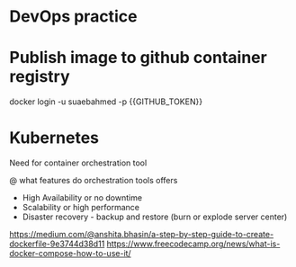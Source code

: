 # DevOps practice

# Publish image to github container registry

docker login -u suaebahmed -p {{GITHUB_TOKEN}}

# Kubernetes

Need for container orchestration tool

@ what features do orchestration tools offers

- High Availability or no downtime
- Scalability or high performance
- Disaster recovery - backup and restore (burn or explode server center)

https://medium.com/@anshita.bhasin/a-step-by-step-guide-to-create-dockerfile-9e3744d38d11
https://www.freecodecamp.org/news/what-is-docker-compose-how-to-use-it/
